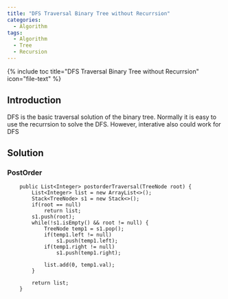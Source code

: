 ```yaml
---
title: "DFS Traversal Binary Tree without Recurrsion"
categories:
  - Algorithm
tags:
  - Algorithm
  - Tree
  - Recursion
---
```


{% include toc title="DFS Traversal Binary Tree without Recurrsion" icon="file-text" %}

## Introduction

DFS is the basic traversal solution of the binary tree. Normally it is easy to use the recurrsion to solve the DFS. However, interative also could work for DFS

## Solution

### PostOrder
```liquid
	public List<Integer> postorderTraversal(TreeNode root) {
		List<Integer> list = new ArrayList<>();
		Stack<TreeNode> s1 = new Stack<>();
		if(root == null)
			return list;
		s1.push(root);
		while(!s1.isEmpty() && root != null) {
			TreeNode temp1 = s1.pop();
			if(temp1.left != null)
				s1.push(temp1.left);
			if(temp1.right != null)
				s1.push(temp1.right);
			
			list.add(0, temp1.val);
		}
		
		return list;
	}
```
